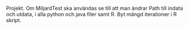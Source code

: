 Projekt. Om MiljardTest ska användas se till att man ändrar Path till indata och utdata, i alla python och java filer samt R. Byt mängd iterationer i R skript.
